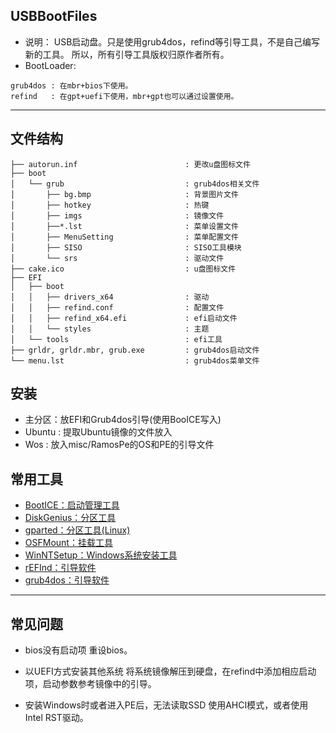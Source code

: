 ## USBBootFiles
 * 说明：
        USB启动盘。只是使用grub4dos，refind等引导工具，不是自己编写新的工具。
        所以，所有引导工具版权归原作者所有。
 * BootLoader:

```
grub4dos : 在mbr+bios下使用。
refind   : 在gpt+uefi下使用，mbr+gpt也可以通过设置使用。
```

---
## 文件结构

```
├── autorun.inf                        : 更改u盘图标文件
├── boot
│   └── grub                           : grub4dos相关文件
│       ├── bg.bmp                     : 背景图片文件
│       ├── hotkey                     : 热键
│       ├── imgs                       : 镜像文件
│       ├──*.lst                       : 菜单设置文件
│       ├── MenuSetting                : 菜单配置文件
│       ├── SISO                       : SISO工具模块
│       └── srs                        : 驱动文件
├── cake.ico                           : u盘图标文件
├── EFI
│   ├── boot
│   │   ├── drivers_x64                : 驱动
│   │   ├── refind.conf                : 配置文件
│   │   ├── refind_x64.efi             : efi启动文件
│   │   └── styles                     : 主题
│   └── tools                          : efi工具
├── grldr, grldr.mbr, grub.exe         : grub4dos启动文件
└── menu.lst                           : grub4dos菜单文件
```

## 安装
 - 主分区：放EFI和Grub4dos引导(使用BooICE写入)
 - Ubuntu : 提取Ubuntu镜像的文件放入
 - Wos : 放入misc/RamosPe的OS和PE的引导文件

## 常用工具

 - [BootICE：启动管理工具](http://www.ipauly.com/)
 - [DiskGenius：分区工具](http://www.diskgenius.cn/)
 - [gparted：分区工具(Linux)](https://gparted.org/)
 - [OSFMount：挂载工具](https://www.osforensics.com/tools/mount-disk-images.html)
 - [WinNTSetup：Windows系统安装工具](http://www.winntsetup.com)
 - [rEFInd：引导软件](http://www.rodsbooks.com/refind/)
 - [grub4dos：引导软件](http://grub4dos.chenall.net/)

---
## 常见问题
 - bios没有启动项
    重设bios。

 - 以UEFI方式安装其他系统
    将系统镜像解压到硬盘，在refind中添加相应启动项，启动参数参考镜像中的引导。

 - 安装Windows时或者进入PE后，无法读取SSD
    使用AHCI模式，或者使用Intel RST驱动。
